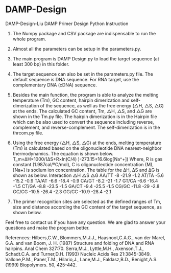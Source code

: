 # DAMP-Design
DAMP-Design-Liu
DAMP Primer Design Python Instruction

1. The Numpy package and CSV package are indispensable to run the whole program.
2. Almost all the parameters can be setup in the parameters.py.
3. The main program is DAMP Design.py to load the target sequence (at least 300 bp) in this folder. 
4. The target sequence can also be set in the parameters.py file. The default sequence is DNA sequence. For RNA target, use the complementary DNA (cDNA) sequence.
5. Besides the main function, the program is able to analyze the melting temperature (Tm), GC content, hairpin dimerization and self-dimerization of the sequence, as well as the free energy (△H, △S, △G) at the ends. The calculated GC content, Tm, △H, △S, and △G are shown in the Tm.py file. The hairpin dimerization is in the Hairpin file which can be also used to convert the sequence including reverse, complement, and reverse-complement. The self-dimerization is in the thrcom.py file.
6. Using the free energy (△H, △S, △G) at the ends, melting temperature (Tm) is calculated based on the oligonucleotide DNA nearest-neighbor thermodynamics. The equation is shown below.
T_m=∆H×1000/(∆S+R×ln(C/4) )-273.15+16.6log⁡[Na^+])
Where, R is gas constant (1.987cal/ºC/mol), C is oligonucleotide concentration (M), [Na+] is sodium ion concentration. 
The table for the ΔH, ΔS and ΔG is shown as below.
	Interaction	△H	△S	△G
	AA/TT	-8	-21.9	-1.2
	AT/TA	-5.6	-15.2	-0.9
	TA/AT	-6.6	-18.4	-0.9
	CA/GT	-8.2	-21	-1.7
	GT/CA	-6.6	-16.4	-1.5
	CT/GA	-8.8	-23.5	-1.5
	GA/CT	-9.4	-25.5	-1.5
	CG/GC	-11.8	-29	-2.8
	GC/CG	-10.5	-26.4	-2.3
	GG/CC	-10.9	-28.4	-2.1

7. The primer recognition sites are selected as the defined ranges of Tm, size and distance according the GC content of the target sequence, as shown below.

Feel free to contact us if you have any question. We are glad to answer your questions and make the program better. 

References:
Hilbers,C.W., Blommers,M.J.J., Haasnoot,C.A.G., van der Marel, G.A. and van Boom, J. H. (1987) Structure and folding of DNA and RNA hairpins. Anal Chem 327:70.
Serra,M.J., Lyttle,M.H., Axenson,T.J., Schadt.C.A. and Turner,D.H. (1993) Nucleic Acids Res 21:3845-3849.
Vallone,P.M., Paner,T.M., Hilario,J., Lane,M.J., Faldasz,B.D., Benight,A.S. (1999) Biopolymers. 50, 425-442.

